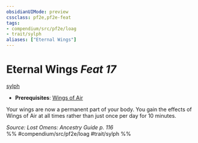 ```yaml
---
obsidianUIMode: preview
cssclass: pf2e,pf2e-feat
tags:
- compendium/src/pf2e/loag
- trait/sylph
aliases: ["Eternal Wings"]
---
```

# Eternal Wings  *Feat 17*  
[sylph](rules/traits/sylph-b2.md "Sylph Ancestry & Heritage Trait")  

- **Prerequisites**: [Wings of Air](compendium/feats/wings-of-air-loag.md)

Your wings are now a permanent part of your body. You gain the effects of Wings of Air at all times rather than just once per day for 10 minutes.

*Source: Lost Omens: Ancestry Guide p. 116*  
%% #compendium/src/pf2e/loag #trait/sylph %%